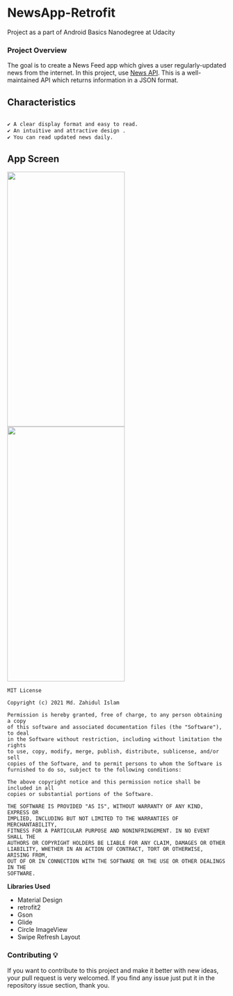 # NewsApp-Retrofit

Project as a part of Android Basics Nanodegree at Udacity

### Project Overview

The goal is to create a News Feed app which gives a user regularly-updated news from the internet.
In this project, use [News API](https://newsapi.org/). 
This is a well-maintained API which returns information in a JSON format.

## Characteristics 

```bash

✔ A clear display format and easy to read. 
✔ An intuitive and attractive design .
✔ You can read updated news daily.

```

## App Screen
<img src="https://github.com/JahidHasanCO/NewsApp-Retrofit/blob/master/ART/App.png" width="270" height="585"> <img src="https://github.com/JahidHasanCO/NewsApp-Retrofit/blob/master/ART/App%20Dark.png" width="270" height="585">


```
MIT License

Copyright (c) 2021 Md. Zahidul Islam

Permission is hereby granted, free of charge, to any person obtaining a copy
of this software and associated documentation files (the "Software"), to deal
in the Software without restriction, including without limitation the rights
to use, copy, modify, merge, publish, distribute, sublicense, and/or sell
copies of the Software, and to permit persons to whom the Software is
furnished to do so, subject to the following conditions:

The above copyright notice and this permission notice shall be included in all
copies or substantial portions of the Software.

THE SOFTWARE IS PROVIDED "AS IS", WITHOUT WARRANTY OF ANY KIND, EXPRESS OR
IMPLIED, INCLUDING BUT NOT LIMITED TO THE WARRANTIES OF MERCHANTABILITY,
FITNESS FOR A PARTICULAR PURPOSE AND NONINFRINGEMENT. IN NO EVENT SHALL THE
AUTHORS OR COPYRIGHT HOLDERS BE LIABLE FOR ANY CLAIM, DAMAGES OR OTHER
LIABILITY, WHETHER IN AN ACTION OF CONTRACT, TORT OR OTHERWISE, ARISING FROM,
OUT OF OR IN CONNECTION WITH THE SOFTWARE OR THE USE OR OTHER DEALINGS IN THE
SOFTWARE.
```
**Libraries Used**
 -  Material Design
 -  retrofit2
 -  Gson
 -  Glide
 -  Circle ImageView
 -  Swipe Refresh Layout

 

### Contributing 💡
If you want to contribute to this project and make it better with new ideas, your pull request is very welcomed.
If you find any issue just put it in the repository issue section, thank you.

